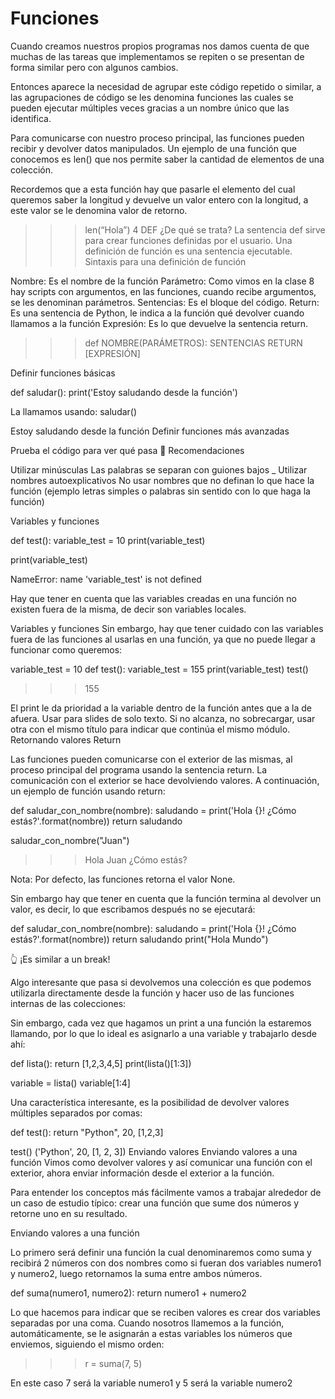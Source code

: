 # Funciones

Cuando creamos nuestros propios programas nos damos cuenta de que muchas de las tareas que implementamos se repiten o se presentan de forma similar pero con algunos cambios.

Entonces aparece la necesidad de agrupar este código repetido o similar, a las agrupaciones de código se les denomina funciones las cuales se pueden ejecutar múltiples veces gracias a un nombre único que las identifica.

Para comunicarse con nuestro proceso principal, las funciones pueden recibir y devolver datos manipulados. Un ejemplo de una función que conocemos es len() que nos permite saber la cantidad de elementos de una colección.

Recordemos que a esta función hay que pasarle el elemento del cual queremos saber la longitud y devuelve un valor entero con la longitud, a este valor se le denomina valor de retorno.

>>> len(“Hola”)
4
DEF
¿De qué se trata?
La sentencia def sirve para crear funciones definidas por el usuario. Una definición de función es una sentencia ejecutable.
Sintaxis para una definición de función

Nombre: Es el nombre de la función
Parámetro: Como vimos en la clase 8 hay scripts con argumentos, en las funciones, cuando recibe argumentos, se les denominan parámetros.
Sentencias: Es el bloque del código.
Return: Es una sentencia de Python, le indica a la función qué devolver cuando llamamos a la función
Expresión: Es lo que devuelve la sentencia return.

>>> def NOMBRE(PARÁMETROS):
    SENTENCIAS
    RETURN [EXPRESIÓN]

Definir funciones básicas

def saludar():
    print('Estoy saludando desde la función')

La llamamos usando:        saludar()

Estoy saludando desde la función
Definir funciones más avanzadas

Prueba el código para ver qué pasa 🙂
Recomendaciones

Utilizar minúsculas
Las palabras se separan con guiones bajos _ 
Utilizar nombres autoexplicativos
No usar nombres que no definan lo que hace la función (ejemplo letras simples o palabras sin sentido con lo que haga la función)

Variables y funciones

def test():
    variable_test = 10
    print(variable_test)

print(variable_test)

NameError: name 'variable_test' is not defined

Hay que tener en cuenta que las variables creadas en una función no existen fuera de la misma, de decir son variables locales.

Variables y funciones
Sin embargo, hay que tener cuidado con las variables fuera de las funciones al usarlas en una función, ya que no puede llegar a funcionar como queremos:

variable_test = 10
def test():
    variable_test = 155
    print(variable_test)
test()

>>>155

El print le da prioridad a la variable dentro de la función antes que a la de afuera.
Usar para slides de solo texto. Si no alcanza, no sobrecargar, usar otra con el mismo título para indicar que continúa el mismo módulo.
Retornando valores
Return

Las funciones pueden comunicarse con el exterior de las mismas, al proceso principal del programa usando la sentencia return. La comunicación con el exterior se hace devolviendo valores. 
A continuación, un ejemplo de función usando return:

def saludar_con_nombre(nombre):
    saludando = print('Hola {}! ¿Cómo estás?'.format(nombre))
    return saludando

saludar_con_nombre("Juan")

>>>Hola Juan ¿Cómo estás?

Nota: Por defecto, las funciones retorna el valor None.

Sin embargo hay que tener en cuenta que la función termina al devolver un valor, es decir, lo que escribamos después no se ejecutará:

def saludar_con_nombre(nombre):
    saludando = print('Hola {}! ¿Cómo estás?'.format(nombre))
    return saludando
    print("Hola Mundo")

👆 ¡Es similar a un break!

Algo interesante que pasa si devolvemos una colección es que podemos utilizarla directamente desde la función y hacer uso de las funciones internas de las colecciones:

Sin embargo, cada vez que hagamos un print a una función la estaremos llamando, por lo que lo ideal es asignarlo a una variable y trabajarlo desde ahí: 

def lista():
    return [1,2,3,4,5]
print(lista()[1:3])

variable = lista()
variable[1:4]

Una característica interesante, es la posibilidad de devolver valores múltiples separados por comas:

def test():
    return "Python", 20, [1,2,3]

test()
('Python', 20, [1, 2, 3])
Enviando valores
Enviando valores a una función
Vimos como devolver valores y así comunicar una función con el exterior, ahora enviar información desde el exterior a la función.

Para entender los conceptos más fácilmente vamos a trabajar alrededor de un caso de estudio típico: crear una función que sume dos números y retorne uno en su resultado.

Enviando valores a una función

Lo primero será definir una función la cual denominaremos como suma y recibirá 2 números con dos nombres como si fueran dos variables numero1 y numero2, luego retornamos la suma entre ambos números.

def suma(numero1, numero2):
    return numero1 + numero2

Lo que hacemos para indicar que se reciben valores es crear dos variables separadas por una coma. Cuando nosotros llamemos a la función, automáticamente, se le asignarán a estas variables los números que enviemos, siguiendo el mismo orden:

>>> r = suma(7, 5)

En este caso 7 será la variable numero1 y 5 será la variable numero2
